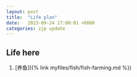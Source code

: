 ```yaml
---
layout: post
title:  "Life plan"
date:   2023-09-24 17:00:01 +0800
categories: zjp update
---
```



Life here
----


1. [养鱼]({% link myfiles/fish/fish-farming.md %})



